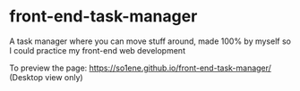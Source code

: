 # front-end-task-manager
A task manager where you can move stuff around, made 100% by myself so I could practice my front-end web development

To preview the page: https://so1ene.github.io/front-end-task-manager/
(Desktop view only)
